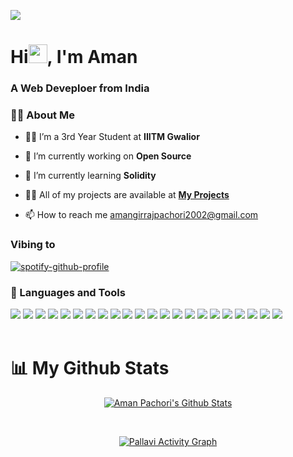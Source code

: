 <p align="left">
<a href="https://github.com/gurpreet-legend/github-profile-views-counter">
    <img src="https://komarev.com/ghpvc/?username=AmanPachori">
</a>
    </p>
<h1 align="left">Hi<img src="https://raw.githubusercontent.com/MartinHeinz/MartinHeinz/master/wave.gif" width="30px" height="30px"/>, I'm Aman</h1>
<h3 align="left">A Web Deveploer from India</h3>

###   🙋‍♂️ About Me






- 👨‍💻 I’m a 3rd Year Student at **IIITM Gwalior**
 
- 🔭 I’m currently working on **Open Source**
 
- 🌱 I’m currently learning **Solidity**
 
- 👨‍💻 All of my projects are available at **[My Projects](https://amanpachori.vercel.app/)**
 
- 📫 How to reach me amangirrajpachori2002@gmail.com



### Vibing to
[![spotify-github-profile](https://spotify-github-profile.vercel.app/api/view?uid=31qhkzrrg2g63fpjyn3jj2pha754&cover_image=true&theme=novatorem&show_offline=false&background_color=fefbfb&bar_color=25abef&bar_color_cover=false)](https://github.com/kittinan/spotify-github-profile)

###  🚀 Languages and Tools
<div>
   <img src="https://img.icons8.com/color/48/000000/bootstrap.png"/>
    <img src="https://img.icons8.com/color/48/000000/c-programming.png"/>
  <img src="https://img.icons8.com/color/48/000000/c-plus-plus-logo.png"/>
  <img src="https://img.icons8.com/color/48/000000/css3.png"/>
  <img src="https://img.icons8.com/ios/48/FFFFFF/express-js.png"/>
    <img src="https://img.icons8.com/color/48/000000/git.png"/>
    <img src="https://img.icons8.com/color/48/000000/html-5.png"/>
    <img  src="https://img.icons8.com/color/48/000000/javascript.png"/>
        <img  src="https://img.icons8.com/external-tal-revivo-shadow-tal-revivo/48/000000/external-jest-can-collect-code-coverage-information-from-entire-projects-logo-shadow-tal-revivo.png"/>
  <img src="https://img.icons8.com/ios-filled/48/FFFFFF/markdown.png"/>
  <img src="https://img.icons8.com/color/48/000000/material-ui.png"/>
      <img src="https://img.icons8.com/color/48/000000/mongodb.png"/>
    <img src="https://img.icons8.com/color/48/000000/mysql-logo.png"/>
    <img src="https://img.icons8.com/external-tal-revivo-color-tal-revivo/48/null/external-netlify-a-cloud-computing-company-that-offers-hosting-and-serverless-backend-services-for-static-websites-logo-color-tal-revivo.png"/>
      <img src="https://img.icons8.com/color/48/000000/nodejs.png"/>
          <img src="https://img.icons8.com/color/48/000000/npm.png"/>
  <img src="https://img.icons8.com/color/48/000000/postgreesql.png"/>
      <img src="https://img.icons8.com/plasticine/48/40C057/react.png"/>
        <img src="https://img.icons8.com/doodle/48/000000/svetle.png"/>
    <img src="https://img.icons8.com/color/48/null/typescript.png"/>
    <img src="https://img.icons8.com/color/48/000000/ubuntu.png"/>
    <img src="https://user-images.githubusercontent.com/84467090/213904581-5fd1b94a-5e35-4e54-ab01-599c8fab2a84.png"/>

</div>
<br />

#  📊 My Github Stats

<p align="center"> <a href="https://git.io/streak-stats"><img alt="Aman Pachori's Github Stats" src="https://github-readme-streak-stats.herokuapp.com/?user=AmanPachori&show_icons=true&count_private=true&theme=nord&bg_color=0D1117&hide_border=true" /></a> </p>

<br />

<div align="center">
<a href="https://github.com/AmanPachori/github-readme-activity-graph"><p><img alt="Pallavi Activity Graph" src="https://github-readme-activity-graph.cyclic.app/graph?username=AmanPachori&theme=nord&bg_color=0D1117&hide_border=true" /></p>


</div>
